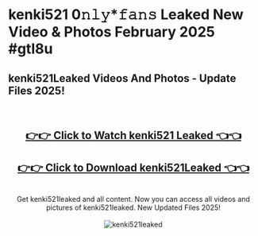 # kenki521 0𝚗𝚕𝚢*𝚏𝚊𝚗𝚜 Leaked New Video & Photos February 2025 #gtl8u

<h2>kenki521Leaked Videos And Photos - Update Files 2025!</h2>
<br>
<div align="center">
<h2><a href="https://mediaupload.pro?title=kenki521&ref=11F" rel="nofollow">👉👉 Click to Watch kenki521 Leaked 👈👈</a></h2>
<h2><a href="https://mediaupload.pro?title=kenki521&ref=11F" rel="nofollow">👉👉 Click to Download kenki521Leaked 👈👈</a></h2>
<br>
Get kenki521leaked and all content. Now you can access all videos and pictures of kenki521leaked. New Updated Files 2025!
<br>
<br>
<a href="https://mediaupload.pro?title=kenki521&ref=11F" rel="nofollow" data-target="animated-image.originalLink"><img src="https://i.ibb.co/Gkj2r4b/banner.png" alt="kenki521leaked" style="max-width: 100%; display: inline-block;" data-target="animated-image.originalImage"></a>
</div>
<br>

